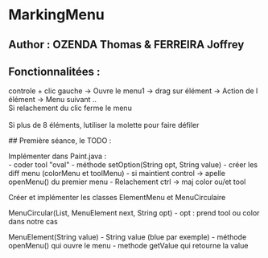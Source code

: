 # MarkingMenu

## Author : OZENDA Thomas & FERREIRA Joffrey


## Fonctionnalitées : 

controle + clic gauche -> Ouvre le menu1 -> drag sur élément -> Action de l élément -> Menu suivant ..<br>
Si relachement du clic ferme le menu <br><br>
Si plus de 8 éléments, lutiliser la molette pour faire défiler<br> 


## Première séance, le TODO :

Implémenter dans Paint.java :<br>
    - coder tool "oval"
    - méthode setOption(String opt, String value)
	- créer les diff menu (colorMenu et toolMenu) 
	- si maintient control -> apelle openMenu() du premier menu
	- Relachement ctrl -> maj color ou/et tool
	
Créer et implémenter les classes ElementMenu et MenuCirculaire

MenuCircular(List<ElementMenu>, MenuElement next, String opt)
	- opt : prend tool ou color dans notre cas


MenuElement(String value)
	- String value (blue par exemple)
	- méthode openMenu() qui ouvre le menu
	- methode getValue qui retourne la value
	

